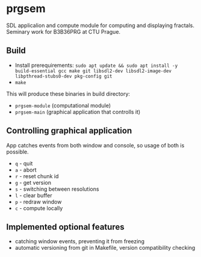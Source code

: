 # prgsem
SDL applicalion and compute module for computing and displaying fractals. Seminary work for B3B36PRG at CTU Prague.

## Build
- Install prerequirements:
```sudo apt update && sudo apt install -y build-essential gcc make git libsdl2-dev libsdl2-image-dev libpthread-stubs0-dev pkg-config git```
- ```make```

This will produce these binaries in build directory:
- ```prgsem-module``` (computational module)
- ```prgsem-main``` (graphical application that controlls it)

## Controlling graphical application
App catches events from both window and console, so usage of both is possible.
- ```q``` - quit
- ```a``` - abort
- ```r``` - reset chunk id
- ```g``` - get version
- ```s``` - switching between resolutions
- ```l``` - clear buffer
- ```p``` - redraw window
- ```c``` - compute locally

## Implemented optional features
- catching window events, preventing it from freezing
- automatic versioning from git in Makefile, version compatibility checking
